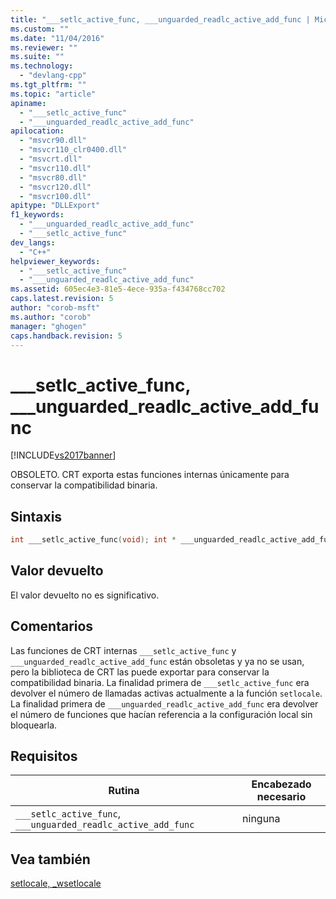```yaml
---
title: "___setlc_active_func, ___unguarded_readlc_active_add_func | Microsoft Docs"
ms.custom: ""
ms.date: "11/04/2016"
ms.reviewer: ""
ms.suite: ""
ms.technology: 
  - "devlang-cpp"
ms.tgt_pltfrm: ""
ms.topic: "article"
apiname: 
  - "___setlc_active_func"
  - "___unguarded_readlc_active_add_func"
apilocation: 
  - "msvcr90.dll"
  - "msvcr110_clr0400.dll"
  - "msvcrt.dll"
  - "msvcr110.dll"
  - "msvcr80.dll"
  - "msvcr120.dll"
  - "msvcr100.dll"
apitype: "DLLExport"
f1_keywords: 
  - "___unguarded_readlc_active_add_func"
  - "___setlc_active_func"
dev_langs: 
  - "C++"
helpviewer_keywords: 
  - "___setlc_active_func"
  - "___unguarded_readlc_active_add_func"
ms.assetid: 605ec4e3-81e5-4ece-935a-f434768cc702
caps.latest.revision: 5
author: "corob-msft"
ms.author: "corob"
manager: "ghogen"
caps.handback.revision: 5
---
```

# ___setlc_active_func, ___unguarded_readlc_active_add_func
[!INCLUDE[vs2017banner](../assembler/inline/includes/vs2017banner.md)]

OBSOLETO.  CRT exporta estas funciones internas únicamente para conservar la compatibilidad binaria.  
  
## Sintaxis  
  
```cpp  
int ___setlc_active_func(void); int * ___unguarded_readlc_active_add_func(void);  
```  
  
## Valor devuelto  
 El valor devuelto no es significativo.  
  
## Comentarios  
 Las funciones de CRT internas `___setlc_active_func` y `___unguarded_readlc_active_add_func` están obsoletas y ya no se usan, pero la biblioteca de CRT las puede exportar para conservar la compatibilidad binaria.  La finalidad primera de `___setlc_active_func` era devolver el número de llamadas activas actualmente a la función `setlocale`.  La finalidad primera de `___unguarded_readlc_active_add_func` era devolver el número de funciones que hacían referencia a la configuración local sin bloquearla.  
  
## Requisitos  
  
|Rutina|Encabezado necesario|  
|------------|--------------------------|  
|`___setlc_active_func`, `___unguarded_readlc_active_add_func`|ninguna|  
  
## Vea también  
 [setlocale, \_wsetlocale](../c-runtime-library/reference/setlocale-wsetlocale.md)